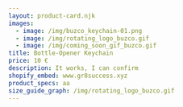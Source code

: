 ```yaml
---
layout: product-card.njk
images:
  - image: /img/buzco_keychain-01.png
  - image: /img/rotating_logo_buzco.gif
  - image: /img/coming_soon_gif_buzco.gif
title: Bottle-Opener Keychain
price: 10 €
description: It works, I can confirm
shopify_embed: www.gr8success.xyz
product_specs: aa
size_guide_graph: /img/rotating_logo_buzco.gif
---
```

